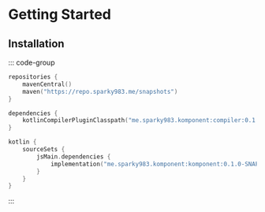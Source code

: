 # Getting Started

## Installation

::: code-group

````kt [Gradle (Kotlin DSL)]
repositories {
    mavenCentral()
    maven("https://repo.sparky983.me/snapshots")
}

dependencies {
    kotlinCompilerPluginClasspath("me.sparky983.komponent:compiler:0.1.0-SNAPSHOT")
}

kotlin {
    sourceSets {
        jsMain.dependencies {
            implementation("me.sparky983.komponent:komponent:0.1.0-SNAPSHOT")
        }
    }
}
````

:::
